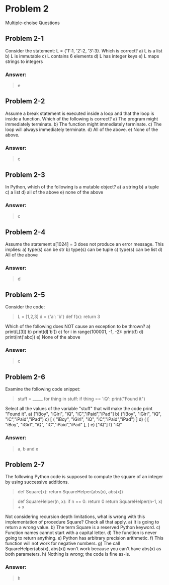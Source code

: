 # Problem 2
Multiple-choise Questions

## Problem 2-1
Consider the statement: L = {'1':1, '2':2, '3':3}. Which is correct?
    a) L is a list
    b) L is immutable
    c) L contains 6 elements
    d) L has integer keys
    e) L maps strings to integers

### Answer: 
> e

## Problem 2-2
Assume a break statement is executed inside a loop and that the loop is inside a function. Which of the following is correct?
    a) The program might immediately terminate.
    b) The function might immediately terminate.
    c) The loop will always immediately terminate.
    d) All of the above.
    e) None of the above.

### Answer: 
> c

## Problem 2-3
In Python, which of the following is a mutable object?
    a) a string
    b) a tuple
    c) a list
    d) all of the above
    e) none of the above

### Answer: 
> c

## Problem 2-4
Assume the statement s[1024] = 3 does not produce an error message. This implies:
    a) type(s) can be str
    b) type(s) can be tuple
    c) type(s) can be list
    d) All of the above

### Answer: 
> d

## Problem 2-5
Consider the code:

>L = [1,2,3]
d = {'a': 'b'}
def f(x):
    return 3

Which of the following does NOT cause an exception to be thrown?
    a) print(L[3])
    b) print(d['b'])
    c) for i in range(100001, -1, -2):
        print(f)
    d) print(int('abc))
    e) None of the above

### Answer: 
> c

## Problem 2-6
Examine the following code snippet:

>stuff  = _____
for thing in stuff:
    if thing == 'iQ':
       print("Found it")

Select all the values of the variable "stuff" that will make the code print "Found it".
    a) ["iBoy", "iGirl", "iQ", "iC","iPaid","iPad"]
    b) ("iBoy", "iGirl", "iQ", "iC","iPaid","iPad")
    c) [ ( "iBoy", "iGirl", "iQ", "iC","iPaid","iPad") ]
    d) ( [ "iBoy", "iGirl", "iQ", "iC","iPaid","iPad" ], )
    e) ["iQ"]
    f) "iQ"

### Answer: 
> a, b and e

## Problem 2-7
The following Python code is supposed to compute the square of an integer by using successive additions.

>def Square(x):
    return SquareHelper(abs(x), abs(x))

>def SquareHelper(n, x):
    if n == 0:
        return 0
    return SquareHelper(n-1, x) + x

Not considering recursion depth limitations, what is wrong with this implementation of procedure Square? Check all that apply.
    a) It is going to return a wrong value.
    b) The term Square is a reserved Python keyword.
    c) Function names cannot start with a capital letter.
    d) The function is never going to return anything.
    e) Python has arbitrary precision arithmetic.
    f) This function will not work for negative numbers.
    g) The call SquareHelper(abs(x), abs(x)) won't work because you can't have abs(x) as both parameters.
    h) Nothing is wrong; the code is fine as-is.

### Answer: 
> h